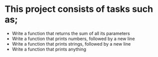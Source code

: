 # This project consists of tasks such as;

* Write a function that returns the sum of all its parameters
* Write a function that prints numbers, followed by a new line
* Write a function that prints strings, followed by a new line
* Write a function that prints anything

